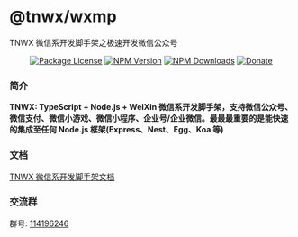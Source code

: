 # @tnwx/wxmp

TNWX 微信系开发脚手架之极速开发微信公众号

<p align="center">
 <a href="https://www.npmjs.com/package/@tnwx/wxmp" target="_blank"><img src="https://img.shields.io/npm/l/@tnwx/wxmp.svg?style=flat-square" alt="Package License" /></a>
<a href="https://www.npmjs.com/package/@tnwx/wxmp" target="_blank"><img src="https://img.shields.io/npm/v/@tnwx/wxmp.svg?style=flat-square" alt="NPM Version" /></a>
<a href="https://www.npmjs.com/package/@tnwx/wxmp" target="_blank"><img src="https://img.shields.io/npm/dt/@tnwx/wxmp.svg?style=flat-square" alt="NPM Downloads" /></a>
<a href="https://github.com/Javen205/donate" target="_blank"><img src="https://img.shields.io/badge/Donate-WeChat-%23ff3f59.svg?style=flat-square" alt="Donate"/></a>
</p>

### 简介

**TNWX: TypeScript + Node.js + WeiXin 微信系开发脚手架，支持微信公众号、微信支付、微信小游戏、微信小程序、企业号/企业微信。最最最重要的是能快速的集成至任何 Node.js 框架(Express、Nest、Egg、Koa 等)**

### 文档

[TNWX 微信系开发脚手架文档](https://javen205.gitee.io/tnwx)

### 交流群

群号: [114196246](https:shang.qq.com/wpa/qunwpa?idkey=a1e4fd8c71008961bd4fc8eeea224e726afd5e5eae7bf1d96d3c77897388bf24)
